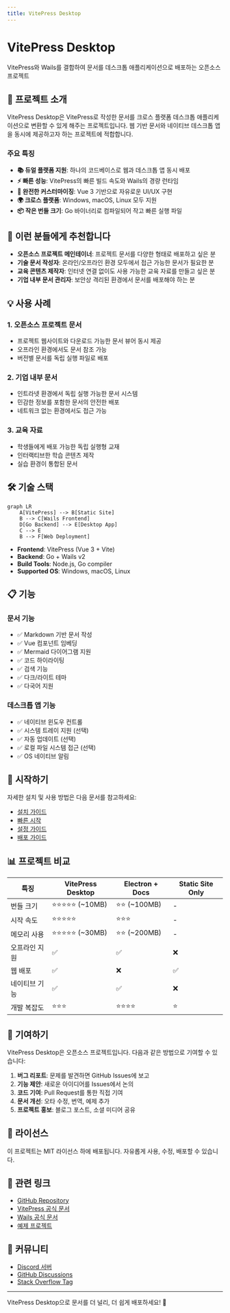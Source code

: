 ```yaml
---
title: VitePress Desktop
---
```


# VitePress Desktop

VitePress와 Wails를 결합하여 문서를 데스크톱 애플리케이션으로 배포하는 오픈소스 프로젝트

## 🚀 프로젝트 소개

VitePress Desktop은 VitePress로 작성한 문서를 크로스 플랫폼 데스크톱 애플리케이션으로 변환할 수 있게 해주는 프로젝트입니다. 웹 기반 문서와 네이티브 데스크톱 앱을 동시에 제공하고자 하는 프로젝트에 적합합니다.

### 주요 특징

- **📚 듀얼 플랫폼 지원**: 하나의 코드베이스로 웹과 데스크톱 앱 동시 배포
- **⚡ 빠른 성능**: VitePress의 빠른 빌드 속도와 Wails의 경량 런타임
- **🎨 완전한 커스터마이징**: Vue 3 기반으로 자유로운 UI/UX 구현
- **🌍 크로스 플랫폼**: Windows, macOS, Linux 모두 지원
- **📦 작은 번들 크기**: Go 바이너리로 컴파일되어 작고 빠른 실행 파일

## 🎯 이런 분들에게 추천합니다

- **오픈소스 프로젝트 메인테이너**: 프로젝트 문서를 다양한 형태로 배포하고 싶은 분
- **기술 문서 작성자**: 온라인/오프라인 환경 모두에서 접근 가능한 문서가 필요한 분
- **교육 콘텐츠 제작자**: 인터넷 연결 없이도 사용 가능한 교육 자료를 만들고 싶은 분
- **기업 내부 문서 관리자**: 보안상 격리된 환경에서 문서를 배포해야 하는 분

## 💡 사용 사례

### 1. 오픈소스 프로젝트 문서
- 프로젝트 웹사이트와 다운로드 가능한 문서 뷰어 동시 제공
- 오프라인 환경에서도 문서 참조 가능
- 버전별 문서를 독립 실행 파일로 배포

### 2. 기업 내부 문서
- 인트라넷 환경에서 독립 실행 가능한 문서 시스템
- 민감한 정보를 포함한 문서의 안전한 배포
- 네트워크 없는 환경에서도 접근 가능

### 3. 교육 자료
- 학생들에게 배포 가능한 독립 실행형 교재
- 인터랙티브한 학습 콘텐츠 제작
- 실습 환경이 통합된 문서

## 🛠 기술 스택

```mermaid
graph LR
    A[VitePress] --> B[Static Site]
    B --> C[Wails Frontend]
    D[Go Backend] --> E[Desktop App]
    C --> E
    B --> F[Web Deployment]
```

- **Frontend**: VitePress (Vue 3 + Vite)
- **Backend**: Go + Wails v2
- **Build Tools**: Node.js, Go compiler
- **Supported OS**: Windows, macOS, Linux

## 📋 기능

### 문서 기능
- ✅ Markdown 기반 문서 작성
- ✅ Vue 컴포넌트 임베딩
- ✅ Mermaid 다이어그램 지원
- ✅ 코드 하이라이팅
- ✅ 검색 기능
- ✅ 다크/라이트 테마
- ✅ 다국어 지원

### 데스크톱 앱 기능
- ✅ 네이티브 윈도우 컨트롤
- ✅ 시스템 트레이 지원 (선택)
- ✅ 자동 업데이트 (선택)
- ✅ 로컬 파일 시스템 접근 (선택)
- ✅ OS 네이티브 알림

## 🚦 시작하기

자세한 설치 및 사용 방법은 다음 문서를 참고하세요:

- [설치 가이드](./installation.md)
- [빠른 시작](./quick-start.md)
- [설정 가이드](./configuration.md)
- [배포 가이드](./deployment.md)

## 📊 프로젝트 비교

| 특징 | VitePress Desktop | Electron + Docs | Static Site Only |
|------|------------------|-----------------|------------------|
| 번들 크기 | ⭐⭐⭐⭐⭐ (~10MB) | ⭐⭐ (~100MB) | - |
| 시작 속도 | ⭐⭐⭐⭐⭐ | ⭐⭐⭐ | - |
| 메모리 사용 | ⭐⭐⭐⭐⭐ (~30MB) | ⭐⭐ (~200MB) | - |
| 오프라인 지원 | ✅ | ✅ | ❌ |
| 웹 배포 | ✅ | ❌ | ✅ |
| 네이티브 기능 | ✅ | ✅ | ❌ |
| 개발 복잡도 | ⭐⭐⭐ | ⭐⭐⭐⭐ | ⭐ |

## 🤝 기여하기

VitePress Desktop은 오픈소스 프로젝트입니다. 다음과 같은 방법으로 기여할 수 있습니다:

1. **버그 리포트**: 문제를 발견하면 GitHub Issues에 보고
2. **기능 제안**: 새로운 아이디어를 Issues에서 논의
3. **코드 기여**: Pull Request를 통한 직접 기여
4. **문서 개선**: 오타 수정, 번역, 예제 추가
5. **프로젝트 홍보**: 블로그 포스트, 소셜 미디어 공유

## 📜 라이선스

이 프로젝트는 MIT 라이선스 하에 배포됩니다. 자유롭게 사용, 수정, 배포할 수 있습니다.

## 🔗 관련 링크

- [GitHub Repository](https://github.com/yourusername/vitepress-desktop)
- [VitePress 공식 문서](https://vitepress.dev)
- [Wails 공식 문서](https://wails.io)
- [예제 프로젝트](./examples.md)

## 💬 커뮤니티

- [Discord 서버](#)
- [GitHub Discussions](#)
- [Stack Overflow Tag](#)

---

VitePress Desktop으로 문서를 더 널리, 더 쉽게 배포하세요! 🚀